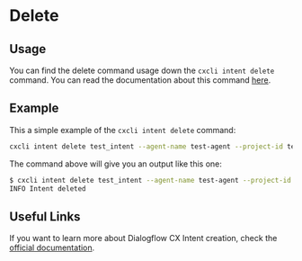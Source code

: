 # Delete


## Usage

You can find the delete command usage down the `cxcli intent delete` command. You can read the documentation about this command [here](/cmd/cxcli_intent_delete).


## Example

This a simple example of the `cxcli intent delete` command:

```sh
cxcli intent delete test_intent --agent-name test-agent --project-id test-cx-346408 --location-id us-central1
```

The command above will give you an output like this one:

```sh
$ cxcli intent delete test_intent --agent-name test-agent --project-id test-cx-346408 --location-id us-central1
INFO Intent deleted                     
```

## Useful Links

If you want to learn more about Dialogflow CX Intent creation, check the [official documentation](https://cloud.google.com/dialogflow/cx/docs/concept/intent).